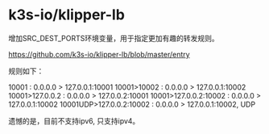 # k3s-io/klipper-lb

增加SRC_DEST_PORTS环境变量，用于指定更加有趣的转发规则。

https://github.com/k3s-io/klipper-lb/blob/master/entry

规则如下：

10001                     : 0.0.0.0 > 127.0.0.1:10001
10001>10002               : 0.0.0.0 > 127.0.0.1:10002
10001>127.0.0.2           : 0.0.0.0 > 127.0.0.2:10001
10001>127.0.0.2:10002     : 0.0.0.0 > 127.0.0.1:10002
10001UDP>127.0.0.2:10002  : 0.0.0.0 > 127.0.0.1:10002, UDP

遗憾的是，目前不支持ipv6, 只支持ipv4。